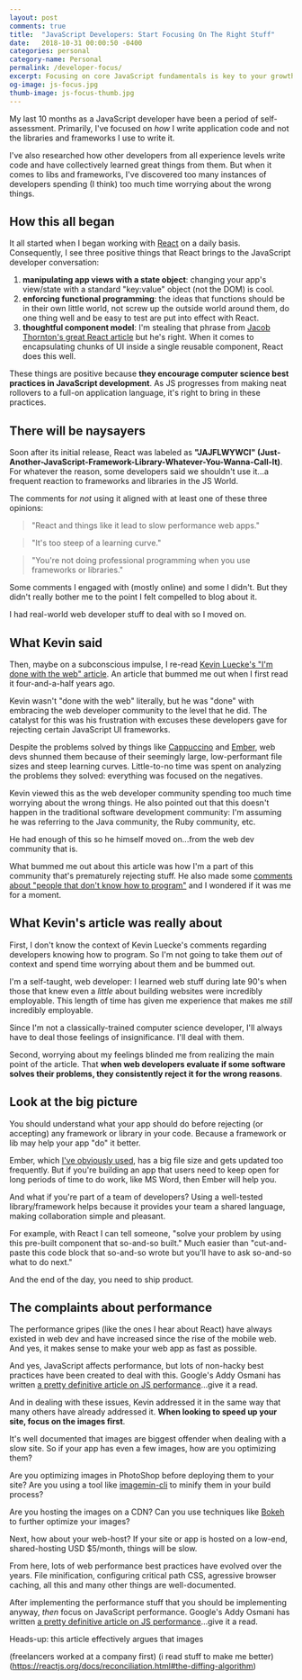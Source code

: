 ```yaml
---
layout: post
comments: true
title:  "JavaScript Developers: Start Focusing On The Right Stuff"
date:   2018-10-31 00:00:50 -0400
categories: personal
category-name: Personal
permalink: /developer-focus/
excerpt: Focusing on core JavaScript fundamentals is key to your growth as a developer. But you need to focus on JS libraries & frameworks as well.
og-image: js-focus.jpg
thumb-image: js-focus-thumb.jpg
---
```

My last 10 months as a JavaScript developer have been a period of self-assessment. Primarily, I've focused on <em>how</em> I write application code and not the libraries and frameworks I use to write it.

I've also researched how other developers from all experience levels write code and have collectively learned great things from them. But when it comes to libs and frameworks, I've discovered too many instances of developers spending (I think) too much time worrying about the wrong things.

<h2>How this all began</h2>
It all started when I began working with <a href="https://reactjs.org/">React</a> on a daily basis. Consequently, I see three positive things that React brings to the JavaScript developer conversation:

1. <strong>manipulating app views with a state object</strong>: changing your app's view/state with a standard "key:value" object (not the DOM) is cool.
2. <strong>enforcing functional programming</strong>: the ideas that functions should be in their own little world, not screw up the outside world around them, do one thing well and be easy to test are put into effect with React.
3. <strong>thoughtful component model</strong>: I'm stealing that phrase from <a href="https://medium.com/bumpers/isnt-our-code-just-the-best-f028a78f33a9">Jacob Thornton's great React article</a> but he's right. When it comes to encapsulating chunks of UI inside a single reusable component, React does this well.

These things are positive because <strong>they encourage computer science best practices in JavaScript development</strong>. As JS progresses from making neat rollovers to a full-on application language, it's right to bring in these practices.
<h2>There will be naysayers</h2>
Soon after its initial release, React was labeled as <strong>"JAJFLWYWCI" (Just-Another-JavaScript-Framework-Library-Whatever-You-Wanna-Call-It)</strong>. For whatever the reason, some developers said we shouldn't use it...a frequent reaction to frameworks and libraries in the JS World.

The comments for <em>not</em> using it aligned with at least one of these three opinions:
<blockquote class="content--blockquote-margin">
"React and things like it lead to slow performance web apps."
</blockquote>

<blockquote class="content--blockquote-margin">
"It's too steep of a learning curve."
</blockquote>

<blockquote class="content--blockquote-margin">
"You're not doing professional programming when you use frameworks or libraries."
</blockquote>

Some comments I engaged with (mostly online) and some I didn't. But they didn't really bother me to the point I felt compelled to blog about it.

I had real-world web developer stuff to deal with so I moved on.
<h2>What Kevin said</h2>
Then, maybe on a subconscious impulse, I re-read <a href="https://web.archive.org/web/20130324030838/http://randyluecke.tumblr.com:80/post/45915323813/im-done-with-the-web">Kevin Luecke's "I'm done with the web" article</a>. An article that bummed me out when I first read it four-and-a-half years ago.

Kevin wasn't "done with the web" literally, but he was "done" with embracing the web developer community to the level that he did. The catalyst for this was his frustration with excuses these developers gave for rejecting certain JavaScript UI frameworks.

Despite the problems solved by things like <a href="http://www.cappuccino-project.org/">Cappuccino</a> and <a href="https://www.emberjs.com/">Ember</a>, web devs shunned them because of their seemingly large, low-performant file sizes and steep learning curves. Little-to-no time was spent on analyzing the problems they solved: everything was focused on the negatives.

Kevin viewed this as the web developer community spending too much time worrying about the wrong things. He also pointed out that this doesn't happen in the traditional software development community: I'm assuming he was referring to the Java community, the Ruby community, etc.

He had enough of this so he himself moved on...from the web dev community that is.

What bummed me out about this article was how I'm a part of this community that's prematurely rejecting stuff. He also made some <a href="https://www.youtube.com/watch?v=19g4n0ZxiYM&feature=youtu.be&t=2836">comments about "people that don't know how to program"</a> and I wondered if it was me for a moment.
<h2>What Kevin's article was really about</h2>
First, I don't know the context of Kevin Luecke's comments regarding developers knowing how to program. So I'm not going to take them <em>out</em> of context and spend time worrying about them and be bummed out.

I'm a self-taught, web developer: I learned web stuff during late 90's when those that knew even a <em>little</em> about building websites were incredibly employable.  This length of time has given me experience that makes me <em>still</em> incredibly employable.

Since I'm not a classically-trained computer science developer, I'll always have to deal those feelings of insignificance.  I'll deal with them.

Second, worrying about my feelings blinded me from realizing the main point of the article. That <strong>when web developers evaluate if some software solves their problems, they consistently reject it for the wrong reasons</strong>.

<h2>Look at the big picture</h2>
You should understand what your app should do before rejecting (or accepting) any framework or library in your code. Because a framework or lib may help your app "do" it better.

Ember, which <a href="https://www.lynda.com/Emberjs-tutorials/Up-Running-Emberjs/178116-2.html">I've obviously used</a>, has a big file size and gets updated too frequently. But if you're building an app that users need to keep open for long periods of time to do work, like MS Word, then Ember will help you.

And what if you're part of a team of developers? Using a well-tested library/framework helps because it provides your team a shared language, making collaboration simple and pleasant.

For example, with React I can tell someone, "solve your problem by using this pre-built component that so-and-so built." Much easier than "cut-and-paste this code block that so-and-so wrote but you'll have to ask so-and-so what to do next."

And the end of the day, you need to ship product.
<h2>The complaints about performance</h2>
The performance gripes (like the ones I hear about React) have always existed in web dev and have increased since the rise of the mobile web. And yes, it makes sense to make your web app as fast as possible.

And yes, JavaScript affects performance, but lots of non-hacky best practices have been created to deal with this. Google's Addy Osmani has written <a href="https://medium.com/@addyosmani/the-cost-of-javascript-in-2018-7d8950fbb5d4">a pretty definitive article on JS performance</a>...give it a read.

And in dealing with these issues, Kevin addressed it in the same way that many others have already addressed it. <strong>When looking to speed up your site, focus on the images first</strong>.

It's well documented that images are biggest offender when dealing with a slow site. So if your app has even a few images, how are you optimizing them?

Are you optimizing images in PhotoShop before deploying them to your site? Are you using a tool like <a href="https://github.com/imagemin/imagemin-cli">imagemin-cli</a> to minify them in your build process?

Are you hosting the images on a CDN? Can you use techniques like <a href="https://www.nikonusa.com/en/learn-and-explore/a/tips-and-techniques/bokeh-for-beginners.html">Bokeh</a> to further optimize your images?

Next, how about your web-host? If your site or app is hosted on a low-end, shared-hosting USD $5/month, things will be slow.

From here, lots of web performance best practices have evolved over the years. File minification, configuring critical path CSS, agressive browser caching, all this and many other things are well-documented.

After implementing the performance stuff that you should be implementing anyway, <em>then</em> focus on JavaScript performance. Google's Addy Osmani has written <a href="https://medium.com/@addyosmani/the-cost-of-javascript-in-2018-7d8950fbb5d4">a pretty definitive article on JS performance</a>...give it a read.

Heads-up: this article effectively argues that images


(freelancers worked at a company first)
(i read stuff to make me better)
(https://reactjs.org/docs/reconciliation.html#the-diffing-algorithm)
